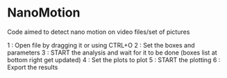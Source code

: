 # NanoMotion

Code aimed to detect nano motion on video files/set of pictures


1 : Open file by dragging it or using CTRL+O
2 : Set the boxes and parameters
3 : START the analysis and wait for it to be done (boxes list at bottom right get updated)
4 : Set the plots to plot
5 : START the plotting
6 : Export the results 
